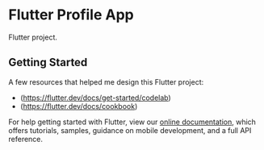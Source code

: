 # Flutter Profile App
Flutter project.

## Getting Started


A few resources that helped me design this Flutter project:

- (https://flutter.dev/docs/get-started/codelab)
- (https://flutter.dev/docs/cookbook)

For help getting started with Flutter, view our
[online documentation](https://flutter.dev/docs), which offers tutorials,
samples, guidance on mobile development, and a full API reference.

